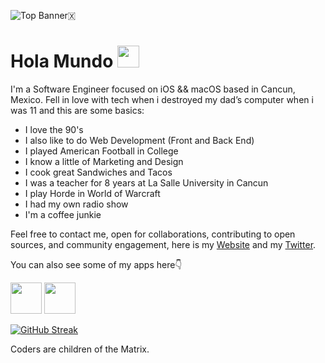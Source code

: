 ![Top Banner🇽](https://user-images.githubusercontent.com/2402695/190290039-96f62317-854d-4e11-9352-b6f2a7b897dc.png)


# Hola Mundo <img src="https://raw.githubusercontent.com/MartinHeinz/MartinHeinz/master/wave.gif" width="35px">

I'm a Software Engineer focused on iOS && macOS based in Cancun, Mexico. 
Fell in love with tech when i destroyed my dad’s computer when i was 11 and this are some basics:

* I love the 90's
* I also like to do Web Development (Front and Back End)
* I played American Football in College
* I know a little of Marketing and Design
* I cook great Sandwiches and Tacos
* I was a teacher for 8 years at La Salle University in Cancun
* I play Horde in World of Warcraft
* I had my own radio show
*  I'm a coffee junkie

Feel free to contact me, open for collaborations, contributing to open sources, and community engagement, here is my [Website](https://www.wilsonmunoz.net) and my [Twitter](https://twitter.com/yosoywil).


You can also see some of my apps here👇

<a href="https://apps.apple.com/us/developer/wilson-munoz/id1012476025"><img src="https://cdn.jsdelivr.net/gh/devicons/devicon/icons/apple/apple-original.svg" height="50" /></a>
<a href="https://play.google.com/store/apps/dev?id=6835765821532996808"><img src="https://cdn.jsdelivr.net/gh/devicons/devicon/icons/android/android-original.svg" height="50" /></a>

[![GitHub Streak](https://streak-stats.demolab.com/?user=Wilsonilo&theme=dark)](https://git.io/streak-stats)

Coders are children of the Matrix.

